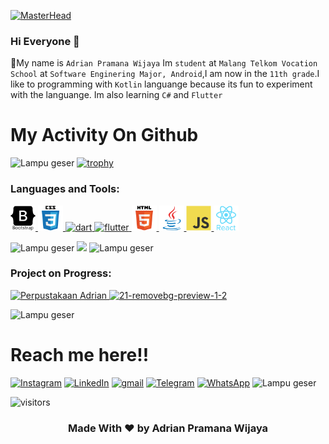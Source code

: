 [![MasterHead](https://developers.giphy.com/branch/master/static/api-512d36c09662682717108a38bbb5c57d.gif)](https://rishavchanda.io)

### Hi Everyone 👋
👦My name is `Adrian Pramana Wijaya` Im `student` at `Malang Telkom Vocation School` at `Software Enginering Major, Android`,I am now in the `11th grade`.I like to programming with `Kotlin` languange because its fun to experiment with the languange. Im also learning `C#` and `Flutter`
</br>


# My Activity On Github
![Lampu geser](https://user-images.githubusercontent.com/88439222/164865523-76e64f6a-277c-4020-9661-4804e4392323.gif)
[![trophy](https://github-profile-trophy.vercel.app/?username=Sekaiyro&theme=monokai)](https://github.com/Sekaiyro/github-profile-trophy)
<h3 align="left">Languages and Tools:</h3>
<p align="left"> <a href="https://getbootstrap.com" target="_blank" rel="noreferrer"> <img src="https://raw.githubusercontent.com/devicons/devicon/master/icons/bootstrap/bootstrap-plain-wordmark.svg" alt="bootstrap" width="40" height="40"/> </a> <a href="https://www.w3schools.com/css/" target="_blank" rel="noreferrer"> <img src="https://raw.githubusercontent.com/devicons/devicon/master/icons/css3/css3-original-wordmark.svg" alt="css3" width="40" height="40"/> </a> <a href="https://dart.dev" target="_blank" rel="noreferrer"> <img src="https://www.vectorlogo.zone/logos/dartlang/dartlang-icon.svg" alt="dart" width="40" height="40"/> </a> <a href="https://flutter.dev" target="_blank" rel="noreferrer"> <img src="https://www.vectorlogo.zone/logos/flutterio/flutterio-icon.svg" alt="flutter" width="40" height="40"/> </a> <a href="https://www.w3.org/html/" target="_blank" rel="noreferrer"> <img src="https://raw.githubusercontent.com/devicons/devicon/master/icons/html5/html5-original-wordmark.svg" alt="html5" width="40" height="40"/> </a> <a href="https://www.java.com" target="_blank" rel="noreferrer"> <img src="https://raw.githubusercontent.com/devicons/devicon/master/icons/java/java-original.svg" alt="java" width="40" height="40"/> </a> <a href="https://developer.mozilla.org/en-US/docs/Web/JavaScript" target="_blank" rel="noreferrer"> <img src="https://raw.githubusercontent.com/devicons/devicon/master/icons/javascript/javascript-original.svg" alt="javascript" width="40" height="40"/> </a>  </a> <a href="https://reactjs.org/" target="_blank" rel="noreferrer"> <img src="https://raw.githubusercontent.com/devicons/devicon/master/icons/react/react-original-wordmark.svg" alt="react" width="40" height="40"/> </a> 

![Lampu geser](https://user-images.githubusercontent.com/88439222/164865523-76e64f6a-277c-4020-9661-4804e4392323.gif)
![](https://github-readme-stats.vercel.app/api?username=Sekaiyro&show_icons=true&theme=github_dark) 
![Lampu geser](https://user-images.githubusercontent.com/88439222/164865523-76e64f6a-277c-4020-9661-4804e4392323.gif)

<h3 align="left">Project on Progress:</h3>
<p align="left"> <a href="https://getbootstrap.com" target="_blank" rel="noreferrer"> <img src="https://i.ibb.co/PF6jZvz/Adrian1-removebg-preview-1.png" alt="Perpustakaan Adrian" width="100" height="100"/>
<a href="https://api.whatsapp.com/send?phone=6281390948993"><img src="https://i.ibb.co/xzvMTVN/21-removebg-preview-1-2.png" alt="21-removebg-preview-1-2" border="0"></a>

![Lampu geser](https://user-images.githubusercontent.com/88439222/164865715-a1ad8c93-86a1-47a6-a075-4e4ce656dbe0.gif)
# Reach me here!!
[![Instagram](https://img.shields.io/badge/adrianpramanawijaya-E4405F?style=for-the-badge&logo=instagram&logoColor=white)](https://www.instagram.com/adrianpramanawijaya)
[![LinkedIn](https://img.shields.io/badge/AdrianPramanaWijaya-0077B5?style=for-the-badge&logo=linkedin&logoColor=white)](https://www.linkedin.com/in/adrian-pramana-wijaya-756a48201/)
[![gmail](https://img.shields.io/badge/Adrian-D14836?style=for-the-badge&logo=gmail&logoColor=white)](mailto:adrian_wijaya_30rpl@student.smktelkom-mlg.sch.id)
[![Telegram](https://img.shields.io/badge/Adrian-2CA5E0?style=for-the-badge&logo=telegram&logoColor=white)](https://t.me/adrianpramanwijaya)
[![WhatsApp](https://img.shields.io/badge/Adrian.-25D366?style=for-the-badge&logo=whatsapp&logoColor=white)](https://api.whatsapp.com/send?phone=081390948993)
 ![Lampu geser](https://user-images.githubusercontent.com/88439222/164865523-76e64f6a-277c-4020-9661-4804e4392323.gif)
 
 ![visitors](https://visitor-badge.glitch.me/badge?page_id=Sekaiyro)
 <h3 align="center">Made With ❤️ by Adrian Pramana Wijaya</h3>


